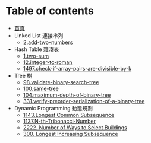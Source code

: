 # Table of contents

* [首頁](README.md)
* Linked List 連接串列
  * [2.add-two-numbers](./linked-list/2.add-two-numbers/index.md)
* Hash Table 雜湊表
  * [1.two-sum](./hash-table/1.two-sum/index.md)
  * [12.integer-to-roman](./hash-table/12.integer-to-roman/index.md)
  * [1497.check-if-array-pairs-are-divisible-by-k](./hash-table/1497.check-if-array-pairs-are-divisible-by-k/index.md)
* Tree 樹
  * [98.validate-binary-search-tree](./tree/98.validate-binary-search-tree/index.md)
  * [100.same-tree](./tree/100.same-tree/index.md)
  * [104.maximum-depth-of-binary-tree](./tree/104.maximum-depth-of-binary-tree/index.md)
  * [331.verify-preorder-serialization-of-a-binary-tree](./tree/331.verify-preorder-serialization-of-a-binary-tree/index.md)
* Dynamic Programming 動態規劃
  * [1143.Longest Common Subsequence](./dynamic-programming/1143.Longest%20Common%20Subsequence/index.md)
  * [1137.N-th-Tribonacci-Number](./dynamic-programming/1137.N-th%20Tribonacci%20Number/index.md)
  * [2222. Number of Ways to Select Buildings](./dynamic-programming/2222.%20Number%20of%20Ways%20to%20Select%20Buildings/index.md)
  * [300. Longest Increasing Subsequence](./dynamic-programming/300.%20Longest%20Increasing%20Subsequence/index.md)